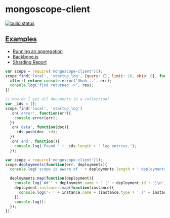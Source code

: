 # mongoscope-client

[![build status](https://secure.travis-ci.org/imlucas/mongoscope-client.png)](http://travis-ci.org/imlucas/mongoscope-client)

## [Examples](http://codepen.io/collection/Gdeok/)

- [Running an aggregation](http://codepen.io/imlucas/pen/BHvLE)
- [Backbone.js](http://codepen.io/collection/Gdeok/)
- [Sharding Report](http://codepen.io/imlucas/pen/JgzAh)

```javascript
var scope = require('mongoscope-client')();
scope.find('local', 'startup_log', {query: {}, limit: 10, skip: 0}, function(err, res){
  if(err) return console.error('Uhoh...', err);
  console.log('find returned ->', res);
})

// How do I get all documents in a collection?
var _ids = [];
scope.find('local', 'startup_log')
  .on('error', function(err){
    console.error(err);
  })
  .on('data', function(doc){
    _ids.push(doc._id);
  })
  .on('end', function(){
    console.log('Found ' + _ids.length + ' log entries.');
  });
```

```javascript
var scope = require('mongoscope-client')();
scope.deployments(function(err, deployments){
  console.log('scope is aware of ' + deployments.length + ' deployments:');

  deployments.map(function(deployment){
    console.log('## ' + deployment.name + ' (' + deployment.id + ')\n');
    deployment.instances.map(function(instance){
      console.log('- ' + instance.name + (instance.type ? ' (' + instance.type + ')' : '');
    });
    console.log();
  });
});
```
